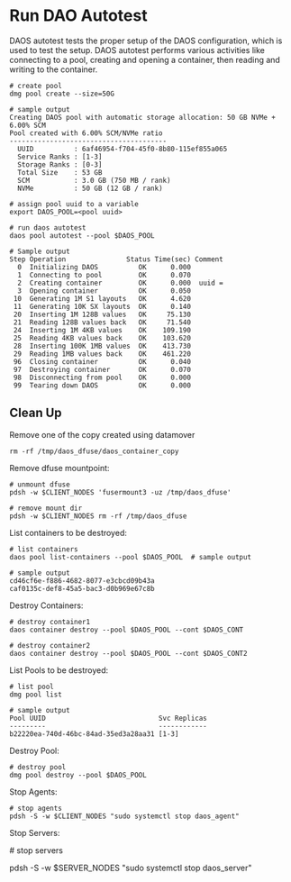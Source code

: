 # Run DAO Autotest

DAOS autotest tests the proper setup of the DAOS configuration, which is used to test the setup. DAOS autotest
performs various activities like connecting to a pool, creating and opening
a container, then reading and writing to the container.

	# create pool
	dmg pool create --size=50G

	# sample output
	Creating DAOS pool with automatic storage allocation: 50 GB NVMe + 6.00% SCM
	Pool created with 6.00% SCM/NVMe ratio
	---------------------------------------
	  UUID          : 6af46954-f704-45f0-8b80-115ef855a065
	  Service Ranks : [1-3]
	  Storage Ranks : [0-3]
	  Total Size    : 53 GB
	  SCM           : 3.0 GB (750 MB / rank)
	  NVMe          : 50 GB (12 GB / rank)

	# assign pool uuid to a variable
	export DAOS_POOL=<pool uuid>

	# run daos autotest
	daos pool autotest --pool $DAOS_POOL

	# Sample output
	Step Operation               Status Time(sec) Comment
	  0  Initializing DAOS          OK      0.000
	  1  Connecting to pool         OK      0.070
	  2  Creating container         OK      0.000  uuid =
	  3  Opening container          OK      0.050
	 10  Generating 1M S1 layouts   OK      4.620
	 11  Generating 10K SX layouts  OK      0.140
	 20  Inserting 1M 128B values   OK     75.130
	 21  Reading 128B values back   OK     71.540
	 24  Inserting 1M 4KB values    OK    109.190
	 25  Reading 4KB values back    OK    103.620
	 28  Inserting 100K 1MB values  OK    413.730
	 29  Reading 1MB values back    OK    461.220
	 96  Closing container          OK      0.040
	 97  Destroying container       OK      0.070
	 98  Disconnecting from pool    OK      0.000
	 99  Tearing down DAOS          OK      0.000

## Clean Up

Remove one of the copy created using datamover

	rm -rf /tmp/daos_dfuse/daos_container_copy

Remove dfuse mountpoint:

	# unmount dfuse
	pdsh -w $CLIENT_NODES 'fusermount3 -uz /tmp/daos_dfuse'

	# remove mount dir
	pdsh -w $CLIENT_NODES rm -rf /tmp/daos_dfuse



List containers to be destroyed:

	# list containers
	daos pool list-containers --pool $DAOS_POOL  # sample output

	# sample output
	cd46cf6e-f886-4682-8077-e3cbcd09b43a
	caf0135c-def8-45a5-bac3-d0b969e67c8b

Destroy Containers:

	# destroy container1
	daos container destroy --pool $DAOS_POOL --cont $DAOS_CONT

	# destroy container2
	daos container destroy --pool $DAOS_POOL --cont $DAOS_CONT2



List Pools to be destroyed:

	# list pool
	dmg pool list

	# sample output
	Pool UUID                            Svc Replicas
	---------                            ------------
	b22220ea-740d-46bc-84ad-35ed3a28aa31 [1-3]



Destroy Pool:

	# destroy pool
	dmg pool destroy --pool $DAOS_POOL


Stop Agents:

	# stop agents
	pdsh -S -w $CLIENT_NODES "sudo systemctl stop daos_agent"

Stop Servers:

\# stop servers

pdsh -S -w \$SERVER_NODES \"sudo systemctl stop daos_server\"


